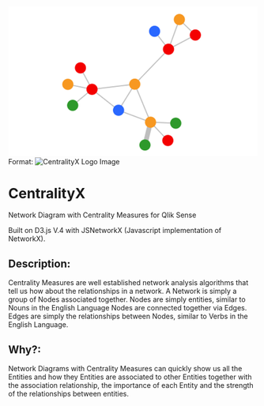 ![GitHub Logo](/centralityx_logo.png)
Format: ![CentralityX Logo Image](url)

# CentralityX
Network Diagram with Centrality Measures for Qlik Sense

Built on D3.js V.4 with JSNetworkX (Javascript implementation of NetworkX).

## Description: 

Centrality Measures are well established network analysis algorithms that tell us how about the relationships in a network.
A Network is simply a group of Nodes associated together.
Nodes are simply entities, similar to Nouns in the English Language
Nodes are connected together via Edges.
Edges are simply the relationships between Nodes, similar to Verbs in the English Language.

## Why?:

Network Diagrams with Centrality Measures can quickly show us all the Entities and how they Entities are associated to other Entities together with the association relationship, the importance of each Entity and the strength of the relationships between entities.
